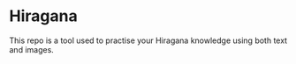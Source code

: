 # Hiragana
This repo is a tool used to practise your Hiragana knowledge using both text and images.
